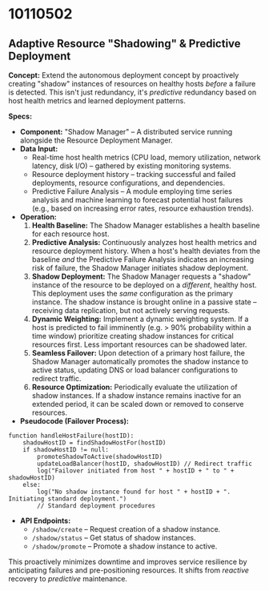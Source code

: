 # 10110502

## Adaptive Resource "Shadowing" & Predictive Deployment

**Concept:** Extend the autonomous deployment concept by proactively creating "shadow" instances of resources on healthy hosts *before* a failure is detected. This isn't just redundancy, it's *predictive* redundancy based on host health metrics and learned deployment patterns.

**Specs:**

*   **Component:** "Shadow Manager" – A distributed service running alongside the Resource Deployment Manager.
*   **Data Input:**
    *   Real-time host health metrics (CPU load, memory utilization, network latency, disk I/O) – gathered by existing monitoring systems.
    *   Resource deployment history – tracking successful and failed deployments, resource configurations, and dependencies.
    *   Predictive Failure Analysis – A module employing time series analysis and machine learning to forecast potential host failures (e.g., based on increasing error rates, resource exhaustion trends).
*   **Operation:**
    1.  **Health Baseline:** The Shadow Manager establishes a health baseline for each resource host.
    2.  **Predictive Analysis:**  Continuously analyzes host health metrics and resource deployment history. When a host's health deviates from the baseline *and* the Predictive Failure Analysis indicates an increasing risk of failure, the Shadow Manager initiates shadow deployment.
    3.  **Shadow Deployment:**  The Shadow Manager requests a "shadow" instance of the resource to be deployed on a *different*, healthy host. This deployment uses the *same* configuration as the primary instance. The shadow instance is brought online in a passive state – receiving data replication, but not actively serving requests.
    4.  **Dynamic Weighting:** Implement a dynamic weighting system. If a host is predicted to fail imminently (e.g. > 90% probability within a time window) prioritize creating shadow instances for critical resources first. Less important resources can be shadowed later.
    5.  **Seamless Failover:** Upon detection of a primary host failure, the Shadow Manager automatically promotes the shadow instance to active status, updating DNS or load balancer configurations to redirect traffic.
    6.  **Resource Optimization:** Periodically evaluate the utilization of shadow instances. If a shadow instance remains inactive for an extended period, it can be scaled down or removed to conserve resources.
*   **Pseudocode (Failover Process):**

```
function handleHostFailure(hostID):
    shadowHostID = findShadowHostFor(hostID)
    if shadowHostID != null:
        promoteShadowToActive(shadowHostID)
        updateLoadBalancer(hostID, shadowHostID) // Redirect traffic
        log("Failover initiated from host " + hostID + " to " + shadowHostID)
    else:
        log("No shadow instance found for host " + hostID + ". Initiating standard deployment.")
        // Standard deployment procedures
```

*   **API Endpoints:**
    *   `/shadow/create` – Request creation of a shadow instance.
    *   `/shadow/status` – Get status of shadow instances.
    *   `/shadow/promote` – Promote a shadow instance to active.

This proactively minimizes downtime and improves service resilience by anticipating failures and pre-positioning resources. It shifts from *reactive* recovery to *predictive* maintenance.